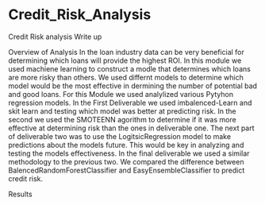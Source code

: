 # Credit_Risk_Analysis

Credit Risk analysis Write up

Overview of Analysis
In the loan industry data can be very beneficial for determining which loans will provide the highest ROI. In this module we used machiene learning to construct a modle that determines which loans are more risky than others. We used differnt models to determine which model would be the most effective in dermining the number of potential bad and good loans. For this Module we used analylized various Pytyhon regression models. 
In the First Deliverable we used imbalenced-Learn and skit learn and testing which model was better at predicting risk. In the second we used the SMOTEENN agorithm to determine if it was more effective at determining risk than the ones in deliverable one. The next part of deliverable two was to use the LogitsicRegression model to make predictions about the models future. This would be key in analyzing and testing the models effectiveness. In the final deliverable we used a similar methodology to the previous two. We compared the difference between BalencedRandomForestClassifier and EasyEnsembleClassifier to predict credit risk.

Results

